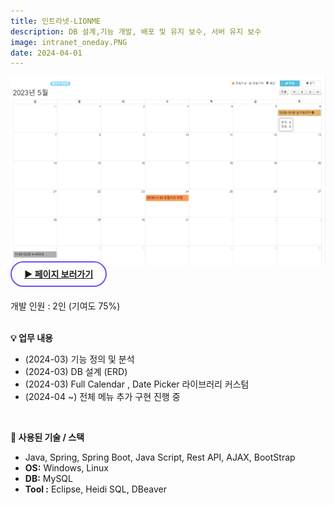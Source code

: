 ```yaml
---
title: 인트라넷-LIONME
description: DB 설계,기능 개발, 배포 및 유지 보수, 서버 유지 보수
image: intranet_oneday.PNG
date: 2024-04-01
---
```

<img src="/assets/images/projects/intranet_oneday-2.PNG">
<br>
<!-- 페이지 보러가기 -->
<a href="https://www.mambogroupware.com/openOneScheduleManagerList.do" style="border: 2px solid #724CF9; border-radius: 30px;padding: 10px 20px;"><b>▶ 페이지 보러가기</b></a><br/><br/>

<!-- 글 내용 -->
개발 인원 : 2인 (기여도 75%) <br/><br/>

<!-- 구현기능 -->
<b>💡 업무 내용</b><br/>
<ul>
    <li>(2024-03) 기능 정의 및 분석</li>
    <li>(2024-03) DB 설계 (ERD) </li>
    <li>(2024-03) Full Calendar , Date Picker 라이브러리 커스텀 </li>
    <li>(2024-04 ~) 전체 메뉴 추가 구현 진행 중 </li>
</ul>
<br/>

<!-- 기술 스택 -->
<b>📌 사용된 기술 / 스택</b><br/> 
<ul>
    <li>Java, Spring, Spring Boot, Java Script, Rest API, AJAX, BootStrap</li>
    <li><b>OS:</b> Windows, Linux</li>
    <li><b>DB:</b> MySQL</li>
    <li><b>Tool :</b> Eclipse, Heidi SQL, DBeaver</li>
</ul>
<br/>
